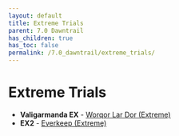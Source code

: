 ```yaml
---
layout: default
title: Extreme Trials
parent: 7.0 Dawntrail
has_children: true
has_toc: false
permalink: /7.0_dawntrail/extreme_trials/
---
```


# Extreme Trials

- **Valigarmanda EX** - [Worqor Lar Dor (Extreme)]({{site.baseurl}}/7.0_dawntrail/extreme_trials/valigarmanda)
- **EX2** - [Everkeep (Extreme)]({{site.baseurl}}/7.0_dawntrail/extreme_trials/zoraal_ja)
